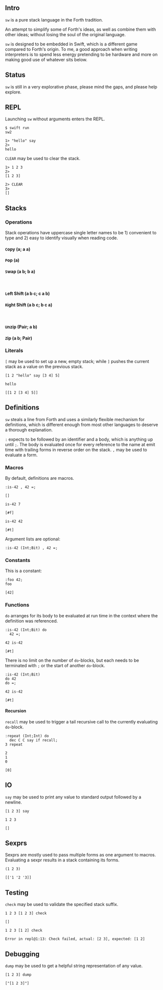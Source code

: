 ## Intro
`sw` is a pure stack language in the Forth tradition.

An attempt to simplify some of Forth's ideas, as well as combine them with other ideas; without losing the soul of the original language.

`sw` is designed to be embedded in Swift, which is a different game compared to Forth's origin. To me, a good approach when writing interpreters is to spend less energy pretending to be hardware and more on making good use of whatever sits below.

## Status
`sw` is still in a very explorative phase, please mind the gaps, and please help explore.

## REPL
Launching `sw` without arguments enters the REPL.

```
$ swift run
sw2

1> "hello" say
2>
hello
```

`CLEAR` may be used to clear the stack.

```
1> 1 2 3
2>
[1 2 3]

2> CLEAR
3>
[]
```

## Stacks

### Operations
Stack operations have uppercase single letter names to be 1) convenient to type and 2) easy to identify visually when reading code.

#### `C`opy (a; a a)
#### `P`op (a)
#### `S`wap (a b; b a)
<br/>

#### `L`eft Shift (a b c; c a b)
#### `R`ight Shift (a b c; b c a)
<br/>

#### `U`nzip (Pair; a b)
#### `Z`ip (a b; Pair)

### Literals
`[` may be used to set up a new, empty stack; while `]` pushes the current stack as a value on the previous stack.

```
[1 2 "hello" say [3 4] 5]
```
```
hello
```
`[[1 2 [3 4] 5]]`

## Definitions

`sw` steals a line from Forth and uses a similarly flexible mechanism for definitions, which is different enough from most other languages to deserve a thorough explanation.

`:` expects to be followed by an identifier and a body, which is anything up until `;`. The body is evaluated once for every reference to the name at emit time with trailing forms in reverse order on the stack. `,` may be used to evaluate a form.

### Macros

By default, definitions are macros.

```
:is-42 , 42 =;
```
`[]`

```
is-42 7
```
`[#f]`

```
is-42 42
```
`[#t]`

Argument lists are optional:

```
:is-42 (Int;Bit) , 42 =;
```

### Constants
This is a constant:

```
:foo 42;
foo
```
`[42]`

### Functions
`do` arranges for its body to be evaluated at run time in the context where the definition was referenced. 

```
:is-42 (Int;Bit) do
  42 =;
  
42 is-42
```
`[#t]`

There is no limit on the number of `do`-blocks, but each needs to be terminated with `;` or the start of another `do`-block.

```
:is-42 (Int;Bit)
do 42
do =;

42 is-42
```
`[#t]`

#### Recursion
`recall` may be used to trigger a tail recursive call to the currently evaluating `do`-block.

```
:repeat (Int;Int) do
  dec C C say if recall;
3 repeat
```
```
2
1
0
```
`[0]`


## IO
`say` may be used to print any value to standard output followed by a newline.

```
[1 2 3] say
```
```
1 2 3
```
`[]`

## Sexprs
Sexprs are mostly used to pass multiple forms as one argument to macros. Evaluating a sexpr results in a stack containing its forms.

```
(1 2 3)
```
`[['1 '2 '3]]`

## Testing
`check` may be used to validate the specified stack suffix.

```
1 2 3 [1 2 3] check
```
`[]`

```
1 2 3 [1 2] check
```
```
Error in repl@1:13: Check failed, actual: [2 3], expected: [1 2]
```

## Debugging
`dump` may be used to get a helpful string representation of any value.

```
[1 2 3] dump
```
`["[1 2 3]"]`